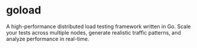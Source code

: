# goload
 A high-performance distributed load testing framework written in Go. Scale your tests across multiple nodes, generate realistic traffic patterns, and analyze performance in real-time.
